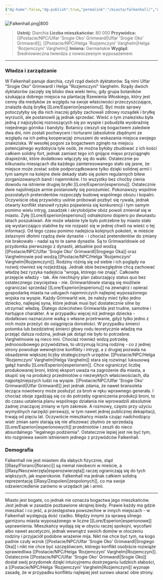 ```yaml
---
{"dg-home":false,"dg-publish":true,"permalink":"/miasta/falkenhall/","dgPassFrontmatter":true}
---
```


![Falkenhall.png|800](/img/user/Vault/Grafiki/Lore/Falkenhall.png)

> **Ustrój:** Diarchia
> **Liczba mieszkańców:** 80 000
> **Przywódca:** [[Postacie/NPC/Ulfar 'Srogie Oko' Grimwardl\|Ulfar 'Srogie Oko' Grimwardl]], [[Postacie/NPC/Helga 'Rozjemczyni' Varghelm\|Helga 'Rozjemczyni' Varghelm]]
> **Imiona:** Germańskie
> **Wygląd**: Średniowieczna twierdza z nowoczesnym wyposażeniem

---

### Władza i zarządzanie

W Falkenhall panuje diarchia, czyli rząd dwóch dyktatorów. Są nimi Ulfar "Srogie Oko" Grimwardl i Helga "Rozjemczyni" Varghelm. Rządy dwóch dyktatorów zaczęły się blisko dwa wieki temu, gdy grupa botaników szukająca dobrego miejsca na plantację Rzewienia Włoskiego, który jest cenny dla medyków ze względu na swoje właściwości przeczyszczające, znalazła dużą bryłkę [[Lore/Esperion\|esperionu]]. Być może sprawy potoczyłyby się dla nich inaczej gdyby zachowali zdrowy rozsądek i bryłkę wyrzucili, ale postanowili ją jednak sprzedać. Wieść o tym znalezisku była jedną z najszybciej roznoszących się po wyspie i pobudziła wyobraźnię niejednego górnika i bandyty. Botanicy cieszyli się bogactwem zaledwie dwa dni, nim zostali pochwyceni i torturami (absolutnie zbędnymi ze względu na ich pełną kooperację) zmuszeni do wskazania miejsca swojego znaleziska. W wesołej pogoni za bogactwem zginęło na miejscu potencjalnego wydobycia tyle osób, że można byłoby zbudować z ich kości całkiem solidny fort, jednak zamiast tego ich gnijące mięso przyciągnęło drapieżniki, które dodatkowo włączyły się do walki. Ostatecznie po kilkunastu miesiącach dla każdego zainteresowanego stało się jasne, że miejsce może zostać sobie podporządkowane tylko dzięki solidnej armii i tym samym na kolejne dwie dekady stało się polem regularnych bitew zorganizowanych band i najemników. I to wszystko bez choćby cienia dowodu na istnienie drugiej bryłki [[Lore/Esperion\|esperionu]]. Ostatecznie dwie najsilniejsze armie postanowiły się porozumieć. Pokonawszy wspólnie pozostałych pretendentów rozpoczęły budowę wspólnego obozu i kopalni. Oczywiście obaj przywódcy usilnie próbowali pozbyć się rywala, jednak otwarty konflikt stanowił ryzyko pojawienia się konkurencji i tym samym pomimo wielu intryg, zasadzek i skrytobójstw obóz powoli zmieniał się w miasto. Żyłę [[Lore/Esperion\|esperionu]] odnaleziono dopiero po dwunastu latach poszukiwań. Ale może właśnie tyle było potrzebne by miasto stało się wystarczająco stabilne by nie rozpaść się w jednej chwili na wieść o tej informacji. Od tego czasu pomimo nadejścia kolejnych pokoleń, w mieście żelaznymi dłońmi rządzą dwie dynastie - i chociaż pretendentów do zmiany nie brakowało - nadal są to te same dynastie. Są to Grimwarldowie od przydomka pierwszego z dynastii, aktualnie pod wodzą [[Postacie/NPC/Ulfar 'Srogie Oko' Grimwardl\|Srogiego Oka]] oraz Varghelmowie pod wodzą [[Postacie/NPC/Helga 'Rozjemczyni' Varghelm\|Rozjemczyni]]. Rodziny różnią się od siebie i ich poglądy na rozwój również się rozjeżdżają. Jednak obie bezwzględnie chcą zachować władzę bez ryzyka nadejścia "wroga, którego nie znają". Całkowite przejęcie władzy - tak. Ale niechlujny plan zaburzający status quo bez ostatecznego zwycięstwa - nie. Grimwarldowie starają się możliwie ograniczać sprzedaż [[Lore/Esperion\|esperionu]] na zewnątrz i opierać gospodarkę miasta na usługach najemniczych najlepiej wyposażonego wojska na wyspie. Każdy Grimwarld wie, że należy mieć tylko jedno dziecko, najlepiej syna, które jednak musi być dostatecznie silne by utrzymać władzę. Dlatego dzieciństwo Grimwarlda jest trudne, samotne i hartujące charakter. A w przypadku więcej niż jednego dziecka - dodatkowo naznaczone walką o własne przetrwanie, gdyż tylko jedno z nich może przeżyć do osiągnięcia dorosłości. W przypadku śmierci potomka lub bezdzietnej śmierci głowy rodu teoretycznie władzę ma przejąć dalsza rodzina, jednak jak dotąd nie było to potrzebne. Varghelmowie są nieco inni. Chociaż również widzą potrzebę jednoosobowego przywództwa, to utrzymują liczną rodzinę - co z jednej strony powoduje wewnętrzne konflikty i intrygi, a z drugiej pozwala na obsadzenie większej liczby strategicznych urzędów. [[Postacie/NPC/Helga 'Rozjemczyni' Varghelm\|Helga Varghelm]] stara się rozwinąć luksusową gałąź handlu [[Lore/Esperion\|esperionem]]. Chce ograniczyć liczbę produkowanej broni, której eksport uważa na zagrożenie dla miasta, a skupić się na produkcji przedmiotów o niezwykłych właściwościach, dla najpotężniejszych ludzi na wyspie. [[Postacie/NPC/Ulfar 'Srogie Oko' Grimwardl\|Ulfar Grimwardl]] jest jednak zdania, że nawet bransoleta lecząca nowotwory może posłużyć za broń w ręku wprawnego generała. I chociaż oboje zgadzają się co do potrzeby ograniczenia produkcji broni, to do czasu ustalenia planu wspólnego działania nie wprowadzili absolutnie żadnej znaczącej zmiany w tym zakresie. A rozmowy, często przy użyciu wymyślnych narzędzi perswazji, w tym nawet jednej publicznej dekapitacji, trwają od pięciu lat. Oczywiście mieszkańcy miasta czując nadchodzący wiatr zmian sami starają się nie afiszować zbytnio ze sprzedażą [[Lore/Esperion\|esperionowych]] przedmiotów i zeszli do nieco absurdalnego "legalnego podziemia". Ostatecznie lepiej jest nie być tym, kto rozgniewa swoim istnieniem jednego z przywódców Falkenhall.

### Demografia

Falkenhall nie jest miastem dla słabych fizycznie, stąd [[Rasy/Floranci\|floranci]] są niemal nieobecni w mieście, a [[Rasy/Neozwierzęta\|esperozwierzęta]] raczej ograniczają się do tych większych, jak esperokonie. Falkenhall ma jednak całkiem solidną reprezentację [[Rasy/Zespoleni\|zespolonych]], co ma swoje odzwierciedlenie zarówno w urzędach jak i armii.

---

Miasto jest bogate, co jednak nie oznacza bogactwa jego mieszkańców. Jest jednak w zasadzie pozbawione skrajnej biedy. Prawie każdy ma gdzie mieszkać i co jeść, a przestępstwa powszechne w innych miejscach - w Falkenhall występują dość rzadko. Między innymi za sprawą silnego garnizonu miasta wyposażonego w liczne [[Lore/Esperion\|esperionowe]] usprawnienia. Mieszkańcy wydają się w obyciu raczej spokojni, wycofani albo nawet ascetyczni, jednak wewnątrz swoich domów w otoczeniu rodziny i przyjaciół podobne wrażenie mija. Nikt nie chce być tym, na kogo padnie czuły wzrok [[Postacie/NPC/Ulfar 'Srogie Oko' Grimwardl\|Srogiego Oka]] i nikt nie chce być szczęśliwcem, którego konflikt osobiście rozwiąże sprawiedliwa [[Postacie/NPC/Helga 'Rozjemczyni' Varghelm\|Rozjemczyni]]. Ostatecznie [[Postacie/NPC/Ulfar 'Srogie Oko' Grimwardl\|Srogie Oko]] dostał swój przydomek dzięki intuicyjnemu dostrzeganiu ludzkich słabości, a [[Postacie/NPC/Helga 'Rozjemczyni' Varghelm\|Rozjemczyni]] wyznaje zasadę, że w przypadku konfliktu najlepiej jest surowo ukarać obie strony.

<!--
Przykłady imion:
	Mężczyźni - elita: Eirik Thalgrun, Wulfric Dreimund, Sigbrand Kolvarn, Aldric Thornevald, Halrik Fenvar, Oswin Dornharth, Baldar Kurnheim, Dagrim Halberund, Fendric Stornwald, Hrodgar Velmarn
	
	Kobiety - elita: Sigrun Marnhild, Thyra Volkendal, Astrid Helmvar, Brynja Dorthvald, Hilda Fenmarch, Eira Ulfswyn, Gudla Vernhild, Inga Tharwen, Freyda Skornhelm, Yseldra Dunvarn
	
	Mężczyźni: Ulf, Brand, Harek, Drogan, Wulf, Thorik, Einar, Skeld, Arn, Hrod
	
	Kobiety: Thora, Ylva, Sif, Bryn, Runa, Hilda, Gerta, Astri, Elga, Vala

Opis na sesję - z zewnątrz
	Miasto widać z oddali jako kamienną bryłę na tle wzgórz — masywną, pozbawioną wdzięku, ale budzącą szacunek. Mury są wysokie, ciemnoszare, lekko pochylone do środka, jakby same chciały zatrzymać to, co w środku. Żadnych sztandarów, żadnych znaków przynależności. Tylko kamień i strażnice. Przed murami rozciąga się stary teren bitewny — dziś porośnięty skarlałą roślinnością, z gdzieniegdzie widocznymi drewnianymi kołkami, wbitymi niegdyś na szybko w ziemię. Kilka sylwetek krząta się między tym wszystkim — może pasterze, może szabrownicy, może obie te rzeczy naraz. W oddali majaczy coś, co przypomina szyb kopalniany — rdzawe rusztowanie, które raz po raz zaskrzypi pod porywem wiatru. Nad wszystkim unosi się ledwie wyczuwalny zapach metalu i dymu. Falkenhall nie zaprasza. Ono tylko nie zamyka bram… jeszcze.

Opis na sesję - wewnątrz
	Wnętrze miasta wita was ciężkim powietrzem i osobliwą ciszą — nie dosłowną, ale jakby przytłumioną, jakby ktoś ściszył świat o kilka tonów. Ludzie są, chodzą, mówią — ale robią to jakby szybciej, z mniejszą ilością zbędnych gestów. Uliczny gwar przypomina śpiew ptaków po burzy: niby normalny, ale coś w nim nie gra. Tu i ówdzie słychać wyraźne komendy wartowników, stukot butów na patrolu, uderzenie metalowego drzewca o bruk. Przy jednym z placów, na specjalnie wyeksponowanym podeście, stoi postać w zardzewiałej klatce — raczej trup niż człowiek, z szyją przełamującą się w nienaturalnym kącie. Na klatce widnieje tabliczka z prostym napisem: “Sprzedawał broń wrogom miasta.” W mieście widać porządek, nawet pewien dobrobyt, ale też coś trudnego do nazwania – jakby każdy mieszkaniec był jednocześnie gospodarzem i zakładnikiem własnego życia. Falkenhall nie straszy otwarcie. Ono przypomina, że pamięta.
-->